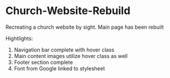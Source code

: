 # Church-Website-Rebuild
Recreating a church website by sight. Main page has been rebuilt

Hightlights:
1. Navigation bar complete with hover class
2. Main content images utilize hover class as well
3. Footer section complete 
4. Font from Google linked to stylesheet
